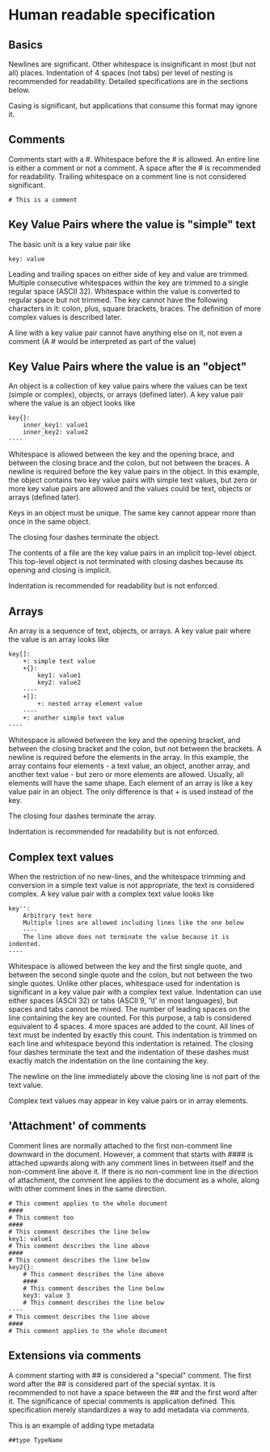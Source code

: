 # Human readable specification

## Basics
Newlines are significant. Other whitespace is insignificant in most (but not all) places. Indentation of 4 spaces (not tabs) per level of nesting is recommended for readability. Detailed specifications are in the sections below.

Casing is significant, but applications that consume this format may ignore it.

## Comments
Comments start with a #. Whitespace before the # is allowed. An entire line is either a comment or not a comment. A space after the # is recommended for readability. Trailing whitespace on a comment line is not considered significant.
```
# This is a comment
```

## Key Value Pairs where the value is "simple" text
The basic unit is a key value pair like
```
key: value
```
Leading and trailing spaces on either side of key and value are trimmed. Multiple consecutive whitespaces within the key are trimmed to a single regular space (ASCII 32). Whitespace within the value is converted to regular space but not trimmed. The key cannot have the following characters in it: colon, plus, square brackets, braces. The definition of more complex values is described later.

A line with a key value pair cannot have anything else on it, not even a comment (A # would be interpreted as part of the value)

## Key Value Pairs where the value is an "object"
An object is a collection of key value pairs where the values can be text (simple or complex), objects, or arrays (defined later). A key value pair where the value is an object looks like
```
key{}:
    inner_key1: value1
    inner_key2: value2
----
```
Whitespace is allowed between the key and the opening brace, and between the closing brace and the colon, but not between the braces. A newline is required before the key value pairs in the object. In this example, the object contains two key value pairs with simple text values, but zero or more key value pairs are allowed and the values could be text, objects or arrays (defined later).

Keys in an object must be unique. The same key cannot appear more than once in the same object.

The closing four dashes terminate the object.

The contents of a file are the key value pairs in an implicit top-level object. This top-level object is not terminated with closing dashes because its opening and closing is implicit.

Indentation is recommended for readability but is not enforced.

## Arrays
An array is a sequence of text, objects, or arrays. A key value pair where the value is an array looks like
```
key[]:
    +: simple text value
    +{}:
        key1: value1
        key2: value2
    ----
    +[]:
        +: nested array element value
    ----
    +: another simple text value
----
```
Whitespace is allowed between the key and the opening bracket, and between the closing bracket and the colon, but not between the brackets. A newline is required before the elements in the array. In this example, the array contains four elements - a text value, an object, another array, and another text value - but zero or more elements are allowed. Usually, all elements will have the same shape. Each element of an array is like a key value pair in an object. The only difference is that + is used instead of the key.

The closing four dashes terminate the array.

Indentation is recommended for readability but is not enforced.

## Complex text values
When the restriction of no new-lines, and the whitespace trimming and conversion in a simple text value is not appropriate, the text is considered complex. A key value pair with a complex text value looks like
```
key'':
    Arbitrary text here
    Multiple lines are allowed including lines like the one below
    ----
    The line above does not terminate the value because it is indented.
----
```
Whitespace is allowed between the key and the first single quote, and between the second single quote and the colon, but not between the two single quotes. Unlike other places, whitespace used for indentation is significant in a key value pair with a complex text value. Indentation can use either spaces (ASCII 32) or tabs (ASCII 9, '\t' in most languages), but spaces and tabs cannot be mixed. The number of leading spaces on the line containing the key are counted. For this purpose, a tab is considered equivalent to 4 spaces. 4 more spaces are added to the count. All lines of text must be indented by exactly this count. This indentation is trimmed on each line and whitespace beyond this indentation is retained. The closing four dashes terminate the text and the indentation of these dashes must exactly match the indentation on the line containing the key.

The newline on the line immediately above the closing line is not part of the text value.

Complex text values may appear in key value pairs or in array elements.

## 'Attachment' of comments
Comment lines are normally attached to the first non-comment line downward in the document. However, a comment that starts with #### is attached upwards along with any comment lines in between itself and the non-comment line above it. If there is no non-comment line in the direction of attachment, the comment line applies to the document as a whole, along with other comment lines in the same direction.
```
# This comment applies to the whole document
####
# This comment too
####
# This comment describes the line below
key1: value1
# This comment describes the line above
####
# This comment describes the line below
key2{}:
    # This comment describes the line above
    ####
    # This comment describes the line below
    key3: value 3
    # This comment describes the line below
----
# This comment describes the line above
####
# This comment applies to the whole document
```

## Extensions via comments

A comment starting with ## is considered a "special" comment. The first word after the ## is considered part of the special syntax. It is recommended to not have a space between the ## and the first word after it. The significance of special comments is application defined. This specification merely standardizes a way to add metadata via comments.

This is an example of adding type metadata
```
##type TypeName
```